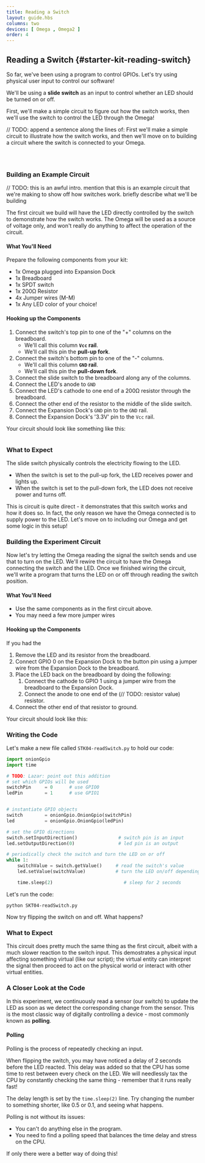```yaml
---
title: Reading a Switch
layout: guide.hbs
columns: two
devices: [ Omega , Omega2 ]
order: 4
---
```


## Reading a Switch {#starter-kit-reading-switch}

<!-- // intro to this experiment:
//  * so far, we've been using a program to control GPIOs, lets have some physical, user input controlling our software
//  * will be using a slide switch as input for our program, it will control whether an LED is on or off -->

So far, we've been using a program to control GPIOs. Let's try using physical user input to control our software!

We'll be using a **slide switch** as an input to control whether an LED should be turned on or off.

First, we'll make a simple circuit to figure out how the switch works, then we'll use the switch to control the LED through the Omega!

// TODO: append a sentence along the lines of: First we'll make a simple circuit to illustrate how the switch works, and then we'll move on to building a circuit where the switch is connected to your Omega.


<!-- gpio input -->
```{r child = '../../shared/gpio-input.md'}
```


<!-- switches -->
```{r child = '../../shared/switches.md'}
```

<!-- slide switches -->
```{r child = '../../shared/switches-slide-switch.md'}
```

### Building an Example Circuit

<!-- // diagram, general description of what the circuit does/the purpose
// circuit 1: switch controls turning an LED on and off to illustrate how the slide switch works
// spdt switch (one side is pull-up, other side is pull-down) connected to an led -->

// TODO: this is an awful intro. mention that this is an example circuit that we're making to show off how switches work. briefly describe what we'll be building

The first circuit we build will have the LED directly controlled by the switch to demonstrate how the switch works. The Omega will be used as a source of voltage only, and won't really do anything to affect the operation of the circuit.

<!-- // TODO: circuit diagram, see paper notes -->

#### What You'll Need

Prepare the following components from your kit:

* 1x Omega plugged into Expansion Dock
* 1x Breadboard
* 1x SPDT switch
* 1x 200Ω Resistor
* 4x Jumper wires (M-M)
* 1x Any LED color of your choice!

#### Hooking up the Components

<!-- // step by step guide of how to hook up the components
//  * how to connect one side of the switch to gnd and one to vcc
//  * connect the switchable part to the led -->

1. Connect the switch's top pin to one of the "+" columns on the breadboard.
    * We'll call this column **`Vcc` rail**.
    * We'll call this pin the **pull-up fork**.
1. Connect the switch's bottom pin to one of the "-" columns.
    * We'll call this column **`GND` rail**.
    * We'll call this pin the **pull-down fork**.
1. Connect the slide switch to the breadboard along any of the columns.
1. Connect the LED's anode to `GND`
1. Connect the LED's cathode to one end of a 200Ω resistor through the breadboard.
1. Connect the other end of the resistor to the middle of the slide switch.
1. Connect the Expansion Dock's `GND` pin to the `GND` rail.
1. Connect the Expansion Dock's '3.3V' pin to the `Vcc` rail.

Your circuit should look like something like this:

<!-- // TODO: photo -->

```{r child ='../../shared/wiring-precautions.md'}
```


### What to Expect

<!-- // the switch controls if there is power flowing to the LED:
//  when the switch is set to the pull-up fork, the LED will be on
//  when the switch is set to the pull-down fork, the LED will be off

// this is a simple circuit but we wanted to illustrate how the switch works, let's move on to including our Omega in this circuit -->

The slide switch physically controls the electricity flowing to the LED.

* When the switch is set to the pull-up fork, the LED receives power and lights up.
* When the switch is set to the pull-down fork, the LED does not receive power and turns off.

This is circuit is quite direct - it demonstrates that this switch works and how it does so. In fact, the only reason we have the Omega connected is to supply power to the LED. Let's move on to including our Omega and get some logic in this setup!


### Building the Experiment Circuit

<!-- // circuit 2: switch connected to GPIO, controls LED with software
// spdt switch (with pull-up and pull-down sides) connected to gpio input
// regular led circuit connected to gpio setup as output -->

Now let's try letting the Omega reading the signal the switch sends and use that to turn on the LED. We'll rewire the circuit to have the Omega connecting the switch and the LED. Once we finished wiring the circuit, we'll write a program that turns the LED on or off through reading the switch position.

<!-- // TODO: photo -->

#### What You'll Need

* Use the same components as in the first circuit above.
* You may need a few more jumper wires

#### Hooking up the Components

<!-- // step by step guide of how to hook up the components
//  jack the switch setup from the above section - adjust so taht it leads to a gpio
//  jack the LED setup from the previous articles -->
If you had the

1. Remove the LED and its resistor from the breadboard.
1. Connect GPIO 0 on the Expansion Dock to the button pin using a jumper wire from the Expansion Dock to the breadboard.
1. Place the LED back on the breadboard by doing the following:
    1. Connect the cathode to GPIO 1 using a jumper wire from the breadboard to the Expansion Dock.
    1. Connect the anode to one end of the (// TODO: resistor value) resistor.    
1. Connect the other end of that resistor to ground.

Your circuit should look like this:

<!-- // TODO: IMAGE photo -->


### Writing the Code

Let's make a new file called `STK04-readSwitch.py` to hold our code:

<!-- // code should poll a gpio, based on the input value, set a different gpio to output the read value
// implementation:
//  * while loop for polling
//  * if it makes sense, write functions to read the gpio, and then set the other gpio (want to teach them good practices right off the bat)
//  * make the delay at the end of the loop pretty long 2-5 seconds -->

``` python
import onionGpio
import time

# TODO: Lazar: point out this addition
# set which GPIOs will be used
switchPin     = 0      # use GPIO0
ledPin        = 1      # use GPIO1


# instantiate GPIO objects
switch        = onionGpio.OnionGpio(switchPin)
led           = onionGpio.OnionGpio(ledPin)

# set the GPIO directions
switch.setInputDirection()               # switch pin is an input
led.setOutputDirection(0)                # led pin is an output

# periodically check the switch and turn the LED on or off
while 1:
	switchValue = switch.getValue()     # read the switch's value
	led.setValue(switchValue)           # turn the LED on/off depending on the switch

	time.sleep(2)                          # sleep for 2 seconds
```

Let's run the code:
```
python SKT04-readSwitch.py
```

Now try flipping the switch on and off. What happens?

### What to Expect

<!-- // the switch controls whether the LED is on or off. yes the same thing was achieved with the far simpler circuit, but is meant to illustrate how a physical input can control something virtual -->

This circuit does pretty much the same thing as the first circuit, albeit with a much slower reaction to the switch input. This demostrates a physical input affecting something virtual (like our script); the virtual entity can interpret the signal then proceed to act on the physical world or interact with other virtual entities.

### A Closer Look at the Code

In this experiment, we continuously read a sensor (our switch) to update the LED as soon as we detect the corresponding change from the sensor. This is the most classic way of digitally controlling a device - most commonly known as **polling**.

<!-- // small overview of anything new we did -->
#### Polling

<!-- // explain polling is the process of repeatedly checking an input
//  * a delay was added since we don't want to burn up the cpu constantly checking the same thing - remember the CPU runs incredibly fast

// talk about how sometimes it takes a while for the led to react:
//  * this is due to the long delay, have them try shortening the delay
//  * introduce some of the issues related to having polling:
//    * can't do anything else in the program
//    * can potentially have a long delay between the physical action and the software reacting
//    * if only there was a better way! -->

Polling is the process of repeatedly checking an input.

When flipping the switch, you may have noticed a delay of 2 seconds before the LED reacted. This delay was added so that the CPU has some time to rest between every check on the LED. We will needlessly tax the CPU by constantly checking the same thing - remember that it runs really fast!

The delay length is set by the `time.sleep(2)` line. Try changing the number to something shorter, like 0.5 or 0.1, and seeing what happens.

Polling is not without its issues:

* You can't do anything else in the program.
* You need to find a polling speed that balances the time delay and stress on the CPU.

If only there were a better way of doing this!

<!-- TODO: lead-in for 05 -->
